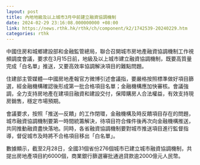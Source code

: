 ```yaml
---
layout: post
title: 內地地級及以上城市3月中前建立融資協調機制
date: 2024-02-29 23:16:08.000000000 +08:00
link: https://news.rthk.hk/rthk/ch/component/k2/1742539-20240229.htm
categories: rthk
---
```


中國住房和城鄉建設部和金融監管總局，聯合召開城市房地產融資協調機制工作視頻調度會議，要求在3月15日前，地級及以上城市建立融資協調機制，既要高質量完成「白名單」推送，又要高效率協調解決項目的難點問題。

住建部主管媒體—中國房地產報官方微博引述會議指，要嚴格按照標準做好項目篩選，經金融機構確認後形成第一批合格項目名單；金融機構應加快審核。會議強調，全力支持房地產在建項目融資和建設交付，保障購房人合法權益，有效支持現房銷售，穩定市場預期。

會議要求，按照「推送—反饋」的工作閉環，金融機構及時反饋項目存在的問題，城市融資協調機制要第一時間統籌解決，待項目符合條件後再次向金融機構推送，共同推動融資盡快落地。同時，各省融資協調機制要對城市推送項目進行監督指導，督促城市及時將不合格項目移出「白名單」。

數據顯示，截至2月28日，全國31個省份276個城市已建立城市融資協調機制，共提出房地產項目約6000個，商業銀行篩選審批通過貸款逾2000億元人民幣。
